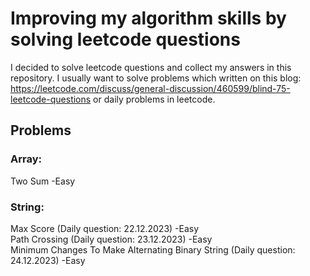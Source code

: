 # Improving my algorithm skills by solving leetcode questions
I decided to solve leetcode questions and collect my answers in this repository.
I usually want to solve problems which written on this blog: https://leetcode.com/discuss/general-discussion/460599/blind-75-leetcode-questions or daily problems in leetcode. 
## Problems
### Array: 
Two Sum -Easy
### String: 
Max Score (Daily question: 22.12.2023) -Easy \
Path Crossing (Daily question: 23.12.2023) -Easy \
Minimum Changes To Make Alternating Binary String (Daily question: 24.12.2023) -Easy 


